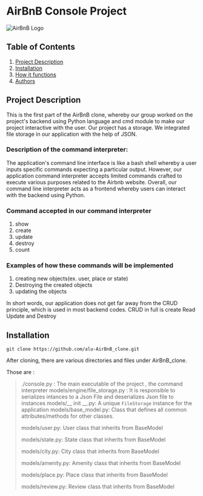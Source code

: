 # AirBnB Console Project
![AirBnB Logo](https://www.pngitem.com/pimgs/m/132-1322125_transparent-background-airbnb-logo-hd-png-download.png)

## Table of Contents

1. [Project Description](#project-description)
2.  [Installation](#installation)
3. [How it functions](#how-it-functions)
4. [Authors](#authors)

## Project Description

This is the first part of the AirBnB clone, whereby our group worked on the project's backend using Python language and cmd module to make our project interactive with the user.
Our project has a storage. We integrated file storage in our application with the help of JSON.

### Description of the command interpreter:
The application's command line interface is like a bash shell whereby a user inputs specific commands expecting a particular output. However, our application command interpreter accepts limited commands crafted to execute various purposes related to the Airbnb website. Overall, our command line interpreter acts as a frontend whereby users can interact with the backend using Python.

### Command accepted in our command interpreter
1. show
2. create
3. update
4. destroy
5. count

### Examples of how these commands will be implemented
1. creating new objects(ex. user, place or state)
2. Destroying the created objects
3. updating the objects

In short words, our application does not get far away from the CRUD principle, which is used in most backend codes.
CRUD in full is create Read Update and Destroy


## Installation

```
git clone https://github.com/alu-AirBnB_clone.git
```

After cloning, there are various directories and files under AirBnB_clone. 

Those are :
> ./console.py : The main executable of the project , the command interpreter
> models/engine/file_storage.py : It is responsible to serializes intances to a Json File and deserializes Json file to instances
> models/__ init __.py:  A unique `FileStorage` instance for the application
> models/base_model.py: Class that defines all common attributes/methods for other classes.
> 
> models/user.py: User class that inherits from BaseModel
> 
>models/state.py: State class that inherits from BaseModel
>
>models/city.py: City class that inherits from BaseModel
>
>models/amenity.py: Amenity class that inherits from BaseModel
>
>models/place.py: Place class that inherits from BaseModel
>
>models/review.py: Review class that inherits from BaseModel


